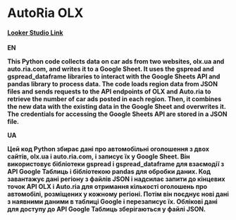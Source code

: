 # AutoRia OLX

<a href="https://lookerstudio.google.com/reporting/e899b21f-1f3a-4a48-aac1-085a2b84f151"><b>Looker Studio
Link<b/><br><br></a>
EN

This Python code collects data on car ads from two websites, olx.ua and auto.ria.com, and writes it to a Google
Sheet. It uses the gspread and gspread_dataframe libraries to interact with the Google Sheets API and pandas library to
process data. The code loads region data from JSON files and sends requests to the API endpoints of OLX and Auto.ria to
retrieve the number of car ads posted in each region. Then, it combines the new data with the existing data in the
Google Sheet and overwrites it. The credentials for accessing the Google Sheets API are stored in a JSON file.

UA

Цей код Python збирає дані про автомобільні оголошення з двох сайтів, olx.ua і auto.ria.com, і записує їх у Google Sheet. Він
використовує бібліотеки gspread і gspread_dataframe для взаємодії з API Google Таблиць і бібліотекою pandas для обробки
даних. Код завантажує дані регіону з файлів JSON і надсилає запити до кінцевих точок API OLX і Auto.ria для отримання
кількості оголошень про автомобілі, розміщених у кожному регіоні. Потім він поєднує нові дані з наявними даними в
таблиці Google і перезаписує їх. Облікові дані для доступу до API Google Таблиць зберігаються у файлі JSON.

